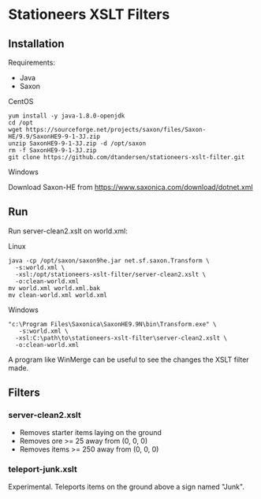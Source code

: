 # Stationeers XSLT Filters

## Installation

Requirements:

* Java
* Saxon

CentOS

```
yum install -y java-1.8.0-openjdk
cd /opt
wget https://sourceforge.net/projects/saxon/files/Saxon-HE/9.9/SaxonHE9-9-1-3J.zip
unzip SaxonHE9-9-1-3J.zip -d /opt/saxon
rm -f SaxonHE9-9-1-3J.zip
git clone https://github.com/dtandersen/stationeers-xslt-filter.git
```

Windows

Download Saxon-HE from https://www.saxonica.com/download/dotnet.xml

## Run

Run server-clean2.xslt on world.xml:

Linux

```
java -cp /opt/saxon/saxon9he.jar net.sf.saxon.Transform \
  -s:world.xml \
  -xsl:/opt/stationeers-xslt-filter/server-clean2.xslt \
  -o:clean-world.xml
mv world.xml world.xml.bak
mv clean-world.xml world.xml
```

Windows

```
"c:\Program Files\Saxonica\SaxonHE9.9N\bin\Transform.exe" \
   -s:world.xml \
  -xsl:C:\path\to\stationeers-xslt-filter\server-clean2.xslt \
  -o:clean-world.xml
```

A program like WinMerge can be useful to see the changes the XSLT filter made.

## Filters

### server-clean2.xslt

* Removes starter items laying on the ground
* Removes ore >= 25 away from (0, 0, 0)
* Removes items >= 250 away from (0, 0, 0)

### teleport-junk.xslt

Experimental. Teleports items on the ground above a sign named "Junk".
